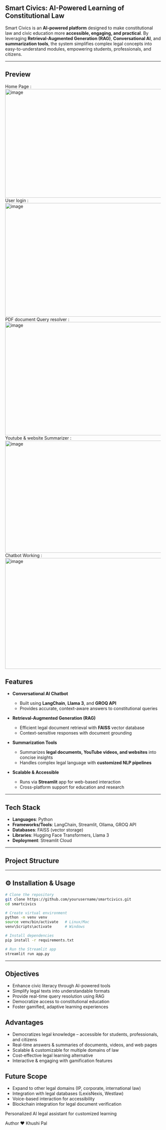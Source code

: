 ## Smart Civics: AI-Powered Learning of Constitutional Law  
Smart Civics is an **AI-powered platform** designed to make constitutional law and civic education more **accessible, engaging, and practical**. By leveraging **Retrieval-Augmented Generation (RAG)**, **Conversational AI**, and **summarization tools**, the system simplifies complex legal concepts into easy-to-understand modules, empowering students, professionals, and citizens.  

---
## Preview
Home Page :
<img width="800" height="351" alt="image" src="https://github.com/user-attachments/assets/e8b4bc5d-97f3-47b4-bd0b-37a3ea1851b6" />
User login :
<img width="800" height="367" alt="image" src="https://github.com/user-attachments/assets/28010fcb-6a38-45eb-9cd3-5a76e248d925" />
PDF document Query resolver :
<img width="800" height="366" alt="image" src="https://github.com/user-attachments/assets/232678f2-0e22-4b2b-a5e9-1683a95b5b23" />
Youtube & website Summarizer : 
<img width="800" height="362" alt="image" src="https://github.com/user-attachments/assets/b4843351-08b1-4670-acdf-580eb84db933" />
Chatbot Working :
<img width="800" height="358" alt="image" src="https://github.com/user-attachments/assets/445e5044-9aa4-4b70-8492-6276d6ab5758" />


## Features  

- **Conversational AI Chatbot**  
  - Built using **LangChain**, **Llama 3**, and **GROQ API**  
  - Provides accurate, context-aware answers to constitutional queries  

- **Retrieval-Augmented Generation (RAG)**  
  - Efficient legal document retrieval with **FAISS** vector database  
  - Context-sensitive responses with document grounding  

- **Summarization Tools**  
  - Summarizes **legal documents, YouTube videos, and websites** into concise insights  
  - Handles complex legal language with **customized NLP pipelines**  

- **Scalable & Accessible**  
  - Runs via **Streamlit** app for web-based interaction  
  - Cross-platform support for education and research  

---

##  Tech Stack  

- **Languages**: Python  
- **Frameworks/Tools**: LangChain, Streamlit, Ollama, GROQ API  
- **Databases**: FAISS (vector storage)  
- **Libraries**: Hugging Face Transformers, Llama 3  
- **Deployment**: Streamlit Cloud  

---

## Project Structure  


---

## ⚙️ Installation & Usage  

```bash
# Clone the repository
git clone https://github.com/yourusername/smartcivics.git
cd smartcivics

# Create virtual environment
python -m venv venv
source venv/bin/activate   # Linux/Mac
venv\Scripts\activate      # Windows

# Install dependencies
pip install -r requirements.txt

# Run the Streamlit app
streamlit run app.py
```
---
## Objectives
- Enhance civic literacy through AI-powered tools
- Simplify legal texts into understandable formats
- Provide real-time query resolution using RAG
- Democratize access to constitutional education
- Foster gamified, adaptive learning experiences

## Advantages
- Democratizes legal knowledge – accessible for students, professionals, and citizens
- Real-time answers & summaries of documents, videos, and web pages
- Scalable & customizable for multiple domains of law
- Cost-effective legal learning alternative
- Interactive & engaging with gamification features

## Future Scope
- Expand to other legal domains (IP, corporate, international law)
- Integration with legal databases (LexisNexis, Westlaw)
- Voice-based interaction for accessibility
- Blockchain integration for legal document verification

Personalized AI legal assistant for customized learning

Author ❤️ Khushi Pal
